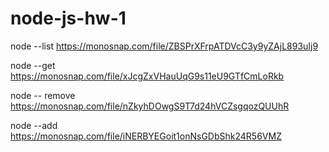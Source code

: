 # node-js-hw-1



node --list
https://monosnap.com/file/ZBSPrXFrpATDVcC3y9yZAjL893uIj9

node --get
https://monosnap.com/file/xJcgZxVHauUqG9s11eU9GTfCmLoRkb

node -- remove
https://monosnap.com/file/nZkyhDOwgS9T7d24hVCZsgqozQUUhR

node --add
https://monosnap.com/file/iNERBYEGoit1onNsGDbShk24R56VMZ

